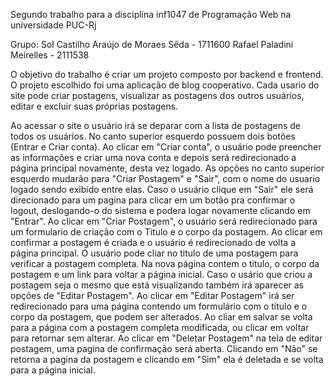Segundo trabalho para a disciplina inf1047 de Programação Web na universidade PUC-Rj

Grupo: Sol Castilho Araújo de Moraes Sêda - 1711600 Rafael Paladini Meirelles - 2111538

O objetivo do trabalho é criar um projeto composto por backend e frontend. O projeto escolhido foi uma aplicação de blog cooperativo. Cada usario do site pode criar postagens, visualizar as postagens dos outros usuários, editar e excluir suas próprias postagens.

Ao acessar o site o usuário irá se deparar com a lista de postagens de todos os usuários. No canto superior esquerdo possuem dois botões (Entrar e Criar conta). Ao clicar em "Criar conta", o usuário pode preencher as informações e criar uma nova conta e depois será redirecionado a página principal novamente, desta vez logado. As opções no canto superior esquerdo mudarão para "Criar Postagem" e "Sair", com o nome do usuario logado sendo exibido entre elas. Caso o usuário clique em "Sair" ele será direcionado para um pagina para clicar em um botão pra confirmar o logout, deslogando-o do sistema e podera logar novamente clicando em "Entrar". Ao clicar em "Criar Postagem", o usuário será redirecionado para um formulario de criação com o Titulo e o corpo da postagem. Ao clicar em confirmar a postagem é criada e o usuário é redirecionado de volta a página principal. O usuário pode cliar no titulo de uma postagem para verificar a postagem completa. Na nova página contem o titulo, o corpo da postagem e um link para voltar a página inicial. Caso o usário que criou a postagem seja o mesmo que está visualizando também irá aparecer as opções de "Editar Postagem". Ao clicar em "Editar Postagem" irá ser redirecionado para uma página contendo um formulário com o titulo e o corpo da postagem, que podem ser alterados. Ao cliar em salvar se volta para a página com a postagem completa modificada, ou clicar em voltar para retornar sem alterar. Ao clicar em "Deletar Postagem" na tela de editar postagem, uma pagina de confirmação será aberta. Clicando em "Não" se retorna a pagina da postagem e clicando em "Sim" ela é deletada e se volta para a página inicial.
